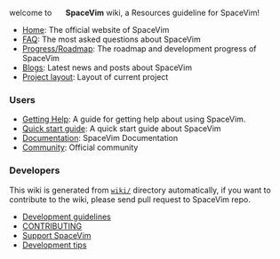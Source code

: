 welcome to <img src="https://spacevim.org/SpaceVim.png" height="17" width="17"> **SpaceVim** wiki, a Resources guideline for SpaceVim!


- [Home](https://spacevim.org): The official website of SpaceVim
- [FAQ](https://spacevim.org/faq/): The most asked questions about SpaceVim
- [Progress/Roadmap](https://spacevim.org/roadmap/): The roadmap and development progress of SpaceVim
- [Blogs](https://spacevim.org/blog/): Latest news and posts about SpaceVim
- [Project layout](project_layout): Layout of current project

### Users

- [Getting Help](getting-help): A guide for getting help about using SpaceVim.
- [Quick start guide](https://spacevim.org/quick-start-guide/): A quick start guide about SpaceVim
- [Documentation](https://spacevim.org/documentation): SpaceVim Documentation
- [Community](http://spacevim.org/community/): Official community

### Developers

This wiki is generated from [`wiki/`](https://github.com/SpaceVim/SpaceVim/tree/master/wiki) directory
automatically, if you want to contribute to the wiki, please send pull request to SpaceVim repo.

- [Development guidelines](https://spacevim.org/development/)
- [CONTRIBUTING](https://github.com/SpaceVim/SpaceVim/blob/master/CONTRIBUTING.md)
- [Support SpaceVim](support-spacevim)
- [Development tips](development-tips)
